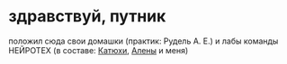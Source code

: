# здравствуй, путник
положил сюда свои домашки (практик: Рудель А. Е.) и лабы команды НЕЙРОТЕХ
(в составе: [Катюхи](https://github.com/p11menova), [Алены](https://github.com/dllnnx) и меня)
